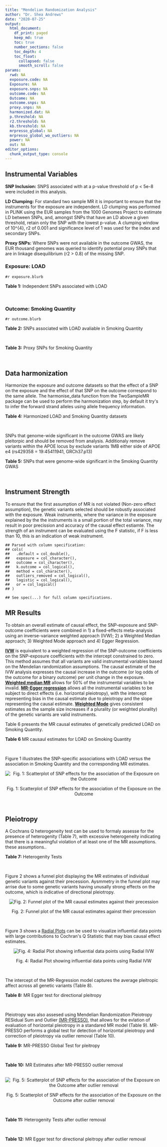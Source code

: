 ```yaml
---
title: "Mendelian Randomization Analysis"
author: "Dr. Shea Andrews"
date: "2020-07-25"
output:
  html_document:
    df_print: paged
    keep_md: true
    toc: true
    number_sections: false
    toc_depth: 4
    toc_float:
      collapsed: false
      smooth_scroll: false
params:
  rwd: NA
  exposure.code: NA
  Exposure: NA
  exposure.snps: NA
  outcome.code: NA
  Outcome: NA
  outcome.snps: NA
  proxy.snps: NA
  harmonized.dat: NA
  p.threshold: NA
  r2.threshold: NA
  kb.threshold: NA
  mrpresso_global: NA
  mrpresso_global_wo_outliers: NA
  power: NA
  out: NA
editor_options:
  chunk_output_type: console
---
```







## Instrumental Variables
**SNP Inclusion:** SNPS associated with at a p-value threshold of p < 5e-8 were included in this analysis.
<br>

**LD Clumping:** For standard two sample MR it is important to ensure that the instruments for the exposure are independent. LD clumping was performed in PLINK using the EUR samples from the 1000 Genomes Project to estimate LD between SNPs, and, amongst SNPs that have an LD above a given threshold, retain only the SNP with the lowest p-value. A clumping window of 10^{4}, r2 of 0.001 and significance level of 1 was used for the index and secondary SNPs.
<br>

**Proxy SNPs:** Where SNPs were not available in the outcome GWAS, the EUR thousand genomes was queried to identify potential proxy SNPs that are in linkage disequilibrium (r2 > 0.8) of the missing SNP.
<br>

### Exposure: LOAD
`#r exposure.blurb`
<br>

**Table 1:** Independent SNPs associated with LOAD
<div data-pagedtable="false">
  <script data-pagedtable-source type="application/json">
{"columns":[{"label":["SNP"],"name":[1],"type":["chr"],"align":["left"]},{"label":["CHROM"],"name":[2],"type":["dbl"],"align":["right"]},{"label":["POS"],"name":[3],"type":["dbl"],"align":["right"]},{"label":["REF"],"name":[4],"type":["chr"],"align":["left"]},{"label":["ALT"],"name":[5],"type":["chr"],"align":["left"]},{"label":["AF"],"name":[6],"type":["dbl"],"align":["right"]},{"label":["BETA"],"name":[7],"type":["dbl"],"align":["right"]},{"label":["SE"],"name":[8],"type":["dbl"],"align":["right"]},{"label":["Z"],"name":[9],"type":["dbl"],"align":["right"]},{"label":["P"],"name":[10],"type":["dbl"],"align":["right"]},{"label":["N"],"name":[11],"type":["dbl"],"align":["right"]},{"label":["TRAIT"],"name":[12],"type":["chr"],"align":["left"]}],"data":[{"1":"rs679515","2":"1","3":"207750568","4":"T","5":"C","6":"0.8126","7":"-0.1508","8":"0.0183","9":"-8.240440","10":"1.555000e-16","11":"63926","12":"LOAD"},{"1":"rs6733839","2":"2","3":"127892810","4":"C","5":"T","6":"0.4067","7":"0.1693","8":"0.0154","9":"10.993506","10":"4.022000e-28","11":"63926","12":"LOAD"},{"1":"rs34665982","2":"6","3":"32560306","4":"T","5":"C","6":"0.5213","7":"-0.0967","8":"0.0166","9":"-5.825300","10":"5.798000e-09","11":"63926","12":"LOAD"},{"1":"rs114812713","2":"6","3":"41034000","4":"G","5":"C","6":"0.0301","7":"0.2980","8":"0.0431","9":"6.914153","10":"4.467000e-12","11":"63926","12":"LOAD"},{"1":"rs1385742","2":"6","3":"47595155","4":"A","5":"T","6":"0.6344","7":"-0.0876","8":"0.0157","9":"-5.579620","10":"2.232000e-08","11":"63926","12":"LOAD"},{"1":"rs11767557","2":"7","3":"143109139","4":"T","5":"C","6":"0.1968","7":"-0.1028","8":"0.0182","9":"-5.648350","10":"1.561000e-08","11":"63926","12":"LOAD"},{"1":"rs73223431","2":"8","3":"27219987","4":"C","5":"T","6":"0.3669","7":"0.0936","8":"0.0153","9":"6.117647","10":"8.342000e-10","11":"63926","12":"LOAD"},{"1":"rs867230","2":"8","3":"27468503","4":"C","5":"A","6":"0.6029","7":"0.1333","8":"0.0158","9":"8.436709","10":"3.492000e-17","11":"63926","12":"LOAD"},{"1":"rs12416487","2":"10","3":"11721057","4":"A","5":"T","6":"0.6519","7":"0.0850","8":"0.0154","9":"5.519480","10":"3.417000e-08","11":"63926","12":"LOAD"},{"1":"rs3740688","2":"11","3":"47380340","4":"G","5":"T","6":"0.5524","7":"0.0935","8":"0.0144","9":"6.493056","10":"9.702000e-11","11":"63926","12":"LOAD"},{"1":"rs1582763","2":"11","3":"60021948","4":"G","5":"A","6":"0.3729","7":"-0.1232","8":"0.0149","9":"-8.268456","10":"1.186000e-16","11":"63926","12":"LOAD"},{"1":"rs3851179","2":"11","3":"85868640","4":"T","5":"C","6":"0.6410","7":"0.1198","8":"0.0148","9":"8.094590","10":"5.809000e-16","11":"63926","12":"LOAD"},{"1":"rs11218343","2":"11","3":"121435587","4":"T","5":"C","6":"0.0401","7":"-0.2053","8":"0.0369","9":"-5.563690","10":"2.633000e-08","11":"63926","12":"LOAD"},{"1":"rs12590654","2":"14","3":"92938855","4":"G","5":"A","6":"0.3353","7":"-0.0906","8":"0.0157","9":"-5.770701","10":"8.729000e-09","11":"63926","12":"LOAD"},{"1":"rs12151021","2":"19","3":"1050874","4":"A","5":"G","6":"0.6753","7":"-0.1071","8":"0.0169","9":"-6.337280","10":"2.562000e-10","11":"63926","12":"LOAD"},{"1":"rs111358663","2":"19","3":"45196958","4":"T","5":"A","6":"0.0111","7":"-0.5369","8":"0.0795","9":"-6.753459","10":"1.436000e-11","11":"63926","12":"LOAD"},{"1":"rs4803765","2":"19","3":"45358448","4":"C","5":"T","6":"0.0243","7":"0.7165","8":"0.0610","9":"11.745902","10":"7.131000e-32","11":"63926","12":"LOAD"},{"1":"rs12972156","2":"19","3":"45387459","4":"C","5":"G","6":"0.2027","7":"0.9653","8":"0.0189","9":"51.074100","10":"2.225074e-308","11":"63926","12":"LOAD"},{"1":"rs117310449","2":"19","3":"45393516","4":"C","5":"T","6":"0.0130","7":"0.9879","8":"0.0691","9":"14.296671","10":"2.275000e-46","11":"63926","12":"LOAD"},{"1":"rs73033507","2":"19","3":"45431403","4":"C","5":"T","6":"0.0239","7":"-0.3620","8":"0.0657","9":"-5.509893","10":"3.646000e-08","11":"63926","12":"LOAD"},{"1":"rs114533385","2":"19","3":"45436753","4":"C","5":"T","6":"0.0210","7":"0.8281","8":"0.0661","9":"12.527988","10":"5.434000e-36","11":"63926","12":"LOAD"},{"1":"rs139995984","2":"19","3":"45574482","4":"G","5":"C","6":"0.0155","7":"-0.5343","8":"0.0879","9":"-6.078498","10":"1.192000e-09","11":"63926","12":"LOAD"}],"options":{"columns":{"min":{},"max":[10]},"rows":{"min":[10],"max":[10]},"pages":{}}}
  </script>
</div>
<br>

### Outcome: Smoking Quantity
`#r outcome.blurb`
<br>

**Table 2:** SNPs associated with LOAD avaliable in Smoking Quantity
<div data-pagedtable="false">
  <script data-pagedtable-source type="application/json">
{"columns":[{"label":["SNP"],"name":[1],"type":["chr"],"align":["left"]},{"label":["CHROM"],"name":[2],"type":["dbl"],"align":["right"]},{"label":["POS"],"name":[3],"type":["dbl"],"align":["right"]},{"label":["REF"],"name":[4],"type":["chr"],"align":["left"]},{"label":["ALT"],"name":[5],"type":["chr"],"align":["left"]},{"label":["AF"],"name":[6],"type":["dbl"],"align":["right"]},{"label":["BETA"],"name":[7],"type":["dbl"],"align":["right"]},{"label":["SE"],"name":[8],"type":["dbl"],"align":["right"]},{"label":["Z"],"name":[9],"type":["dbl"],"align":["right"]},{"label":["P"],"name":[10],"type":["dbl"],"align":["right"]},{"label":["N"],"name":[11],"type":["dbl"],"align":["right"]},{"label":["TRAIT"],"name":[12],"type":["chr"],"align":["left"]}],"data":[{"1":"rs679515","2":"1","3":"207750568","4":"T","5":"C","6":"0.77687400","7":"9.154340e-04","8":"0.001727235","9":"0.530","10":"0.5958000","11":"335394","12":"Cigarettes_Per_Day"},{"1":"rs6733839","2":"2","3":"127892810","4":"C","5":"T","6":"0.39480400","7":"1.879818e-04","8":"0.001724603","9":"0.109","10":"0.9129000","11":"337334","12":"Cigarettes_Per_Day"},{"1":"rs114812713","2":"6","3":"41034000","4":"G","5":"C","6":"0.01853210","7":"1.330667e-03","8":"0.001721432","9":"0.773","10":"0.4394000","11":"337334","12":"Cigarettes_Per_Day"},{"1":"rs1385742","2":"6","3":"47595155","4":"A","5":"T","6":"0.65556000","7":"2.352640e-03","8":"0.001719764","9":"1.368","10":"0.1713000","11":"337334","12":"Cigarettes_Per_Day"},{"1":"rs11767557","2":"7","3":"143109139","4":"T","5":"C","6":"0.20315900","7":"-9.730040e-04","8":"0.001722130","9":"-0.565","10":"0.5718000","11":"337334","12":"Cigarettes_Per_Day"},{"1":"rs73223431","2":"8","3":"27219987","4":"C","5":"T","6":"0.29417100","7":"-5.571581e-03","8":"0.001715388","9":"-3.248","10":"0.0011640","11":"337334","12":"Cigarettes_Per_Day"},{"1":"rs867230","2":"8","3":"27468503","4":"C","5":"A","6":"0.60841800","7":"5.853381e-03","8":"0.001715025","9":"3.413","10":"0.0006428","11":"337334","12":"Cigarettes_Per_Day"},{"1":"rs12416487","2":"10","3":"11721057","4":"A","5":"T","6":"0.66439400","7":"6.460860e-04","8":"0.001722896","9":"0.375","10":"0.7075000","11":"337334","12":"Cigarettes_Per_Day"},{"1":"rs3740688","2":"11","3":"47380340","4":"G","5":"T","6":"0.52621000","7":"-2.510275e-03","8":"0.001724090","9":"-1.456","10":"0.1453000","11":"335553","12":"Cigarettes_Per_Day"},{"1":"rs1582763","2":"11","3":"60021948","4":"G","5":"A","6":"0.32763000","7":"9.093570e-04","8":"0.001722267","9":"0.528","10":"0.5972000","11":"337334","12":"Cigarettes_Per_Day"},{"1":"rs3851179","2":"11","3":"85868640","4":"T","5":"C","6":"0.66715100","7":"-2.810720e-03","8":"0.001719093","9":"-1.635","10":"0.1021000","11":"337334","12":"Cigarettes_Per_Day"},{"1":"rs11218343","2":"11","3":"121435587","4":"T","5":"C","6":"0.03449530","7":"9.162400e-04","8":"0.001722255","9":"0.532","10":"0.5950000","11":"337334","12":"Cigarettes_Per_Day"},{"1":"rs12590654","2":"14","3":"92938855","4":"G","5":"A","6":"0.34703500","7":"9.506429e-04","8":"0.001722179","9":"0.552","10":"0.5809000","11":"337334","12":"Cigarettes_Per_Day"},{"1":"rs12151021","2":"19","3":"1050874","4":"A","5":"G","6":"0.67926600","7":"7.355800e-04","8":"0.001722671","9":"0.427","10":"0.6695000","11":"337334","12":"Cigarettes_Per_Day"},{"1":"rs111358663","2":"19","3":"45196958","4":"T","5":"A","6":"0.01463510","7":"-3.490246e-06","8":"0.001745123","9":"-0.002","10":"0.9982000","11":"330721","12":"Cigarettes_Per_Day"},{"1":"rs4803765","2":"19","3":"45358448","4":"C","5":"T","6":"0.01856760","7":"1.378942e-03","8":"0.003696895","9":"0.373","10":"0.7089000","11":"73380","12":"Cigarettes_Per_Day"},{"1":"rs12972156","2":"19","3":"45387459","4":"C","5":"G","6":"0.15468800","7":"-2.928700e-03","8":"0.001736039","9":"-1.687","10":"0.0916800","11":"330721","12":"Cigarettes_Per_Day"},{"1":"rs117310449","2":"19","3":"45393516","4":"C","5":"T","6":"0.01178820","7":"-3.313057e-03","8":"0.001735493","9":"-1.909","10":"0.0563200","11":"330721","12":"Cigarettes_Per_Day"},{"1":"rs73033507","2":"19","3":"45431403","4":"C","5":"T","6":"0.03120440","7":"-2.251207e-03","8":"0.001737043","9":"-1.296","10":"0.1949000","11":"330721","12":"Cigarettes_Per_Day"},{"1":"rs114533385","2":"19","3":"45436753","4":"C","5":"T","6":"0.00751466","7":"7.689712e-04","8":"0.001739754","9":"0.442","10":"0.6586000","11":"330721","12":"Cigarettes_Per_Day"},{"1":"rs139995984","2":"19","3":"45574482","4":"G","5":"C","6":"0.01251360","7":"-2.087927e-03","8":"0.001969742","9":"-1.060","10":"0.2890000","11":"257341","12":"Cigarettes_Per_Day"},{"1":"rs34665982","2":"NA","3":"NA","4":"NA","5":"NA","6":"NA","7":"NA","8":"NA","9":"NA","10":"NA","11":"NA","12":"NA"}],"options":{"columns":{"min":{},"max":[10]},"rows":{"min":[10],"max":[10]},"pages":{}}}
  </script>
</div>
<br>

**Table 3:** Proxy SNPs for Smoking Quantity
<div data-pagedtable="false">
  <script data-pagedtable-source type="application/json">
{"columns":[{"label":["proxy.outcome"],"name":[1],"type":["lgl"],"align":["right"]},{"label":["target_snp"],"name":[2],"type":["chr"],"align":["left"]},{"label":["proxy_snp"],"name":[3],"type":["lgl"],"align":["right"]},{"label":["ld.r2"],"name":[4],"type":["lgl"],"align":["right"]},{"label":["Dprime"],"name":[5],"type":["lgl"],"align":["right"]},{"label":["ref.proxy"],"name":[6],"type":["lgl"],"align":["right"]},{"label":["alt.proxy"],"name":[7],"type":["lgl"],"align":["right"]},{"label":["CHROM"],"name":[8],"type":["lgl"],"align":["right"]},{"label":["POS"],"name":[9],"type":["lgl"],"align":["right"]},{"label":["ALT.proxy"],"name":[10],"type":["lgl"],"align":["right"]},{"label":["REF.proxy"],"name":[11],"type":["lgl"],"align":["right"]},{"label":["AF"],"name":[12],"type":["lgl"],"align":["right"]},{"label":["BETA"],"name":[13],"type":["lgl"],"align":["right"]},{"label":["SE"],"name":[14],"type":["lgl"],"align":["right"]},{"label":["P"],"name":[15],"type":["lgl"],"align":["right"]},{"label":["N"],"name":[16],"type":["lgl"],"align":["right"]},{"label":["ref"],"name":[17],"type":["lgl"],"align":["right"]},{"label":["alt"],"name":[18],"type":["lgl"],"align":["right"]},{"label":["ALT"],"name":[19],"type":["lgl"],"align":["right"]},{"label":["REF"],"name":[20],"type":["lgl"],"align":["right"]},{"label":["PHASE"],"name":[21],"type":["lgl"],"align":["right"]}],"data":[{"1":"NA","2":"rs34665982","3":"NA","4":"NA","5":"NA","6":"NA","7":"NA","8":"NA","9":"NA","10":"NA","11":"NA","12":"NA","13":"NA","14":"NA","15":"NA","16":"NA","17":"NA","18":"NA","19":"NA","20":"NA","21":"NA"}],"options":{"columns":{"min":{},"max":[10]},"rows":{"min":[10],"max":[10]},"pages":{}}}
  </script>
</div>
<br>

## Data harmonization
Harmonize the exposure and outcome datasets so that the effect of a SNP on the exposure and the effect of that SNP on the outcome correspond to the same allele. The harmonise_data function from the TwoSampleMR package can be used to perform the harmonization step, by default it try's to infer the forward strand alleles using allele frequency information.
<br>

**Table 4:** Harmonized LOAD and Smoking Quantity datasets
<div data-pagedtable="false">
  <script data-pagedtable-source type="application/json">
{"columns":[{"label":["SNP"],"name":[1],"type":["chr"],"align":["left"]},{"label":["effect_allele.exposure"],"name":[2],"type":["chr"],"align":["left"]},{"label":["other_allele.exposure"],"name":[3],"type":["chr"],"align":["left"]},{"label":["effect_allele.outcome"],"name":[4],"type":["chr"],"align":["left"]},{"label":["other_allele.outcome"],"name":[5],"type":["chr"],"align":["left"]},{"label":["beta.exposure"],"name":[6],"type":["dbl"],"align":["right"]},{"label":["beta.outcome"],"name":[7],"type":["dbl"],"align":["right"]},{"label":["eaf.exposure"],"name":[8],"type":["dbl"],"align":["right"]},{"label":["eaf.outcome"],"name":[9],"type":["dbl"],"align":["right"]},{"label":["remove"],"name":[10],"type":["lgl"],"align":["right"]},{"label":["palindromic"],"name":[11],"type":["lgl"],"align":["right"]},{"label":["ambiguous"],"name":[12],"type":["lgl"],"align":["right"]},{"label":["id.outcome"],"name":[13],"type":["chr"],"align":["left"]},{"label":["chr.outcome"],"name":[14],"type":["dbl"],"align":["right"]},{"label":["pos.outcome"],"name":[15],"type":["dbl"],"align":["right"]},{"label":["se.outcome"],"name":[16],"type":["dbl"],"align":["right"]},{"label":["z.outcome"],"name":[17],"type":["dbl"],"align":["right"]},{"label":["pval.outcome"],"name":[18],"type":["dbl"],"align":["right"]},{"label":["samplesize.outcome"],"name":[19],"type":["dbl"],"align":["right"]},{"label":["outcome"],"name":[20],"type":["chr"],"align":["left"]},{"label":["mr_keep.outcome"],"name":[21],"type":["lgl"],"align":["right"]},{"label":["pval_origin.outcome"],"name":[22],"type":["chr"],"align":["left"]},{"label":["chr.exposure"],"name":[23],"type":["dbl"],"align":["right"]},{"label":["pos.exposure"],"name":[24],"type":["dbl"],"align":["right"]},{"label":["se.exposure"],"name":[25],"type":["dbl"],"align":["right"]},{"label":["z.exposure"],"name":[26],"type":["dbl"],"align":["right"]},{"label":["pval.exposure"],"name":[27],"type":["dbl"],"align":["right"]},{"label":["samplesize.exposure"],"name":[28],"type":["dbl"],"align":["right"]},{"label":["exposure"],"name":[29],"type":["chr"],"align":["left"]},{"label":["mr_keep.exposure"],"name":[30],"type":["lgl"],"align":["right"]},{"label":["pval_origin.exposure"],"name":[31],"type":["chr"],"align":["left"]},{"label":["id.exposure"],"name":[32],"type":["chr"],"align":["left"]},{"label":["action"],"name":[33],"type":["dbl"],"align":["right"]},{"label":["mr_keep"],"name":[34],"type":["lgl"],"align":["right"]},{"label":["pt"],"name":[35],"type":["dbl"],"align":["right"]},{"label":["pleitropy_keep"],"name":[36],"type":["lgl"],"align":["right"]},{"label":["mrpresso_RSSobs"],"name":[37],"type":["dbl"],"align":["right"]},{"label":["mrpresso_pval"],"name":[38],"type":["dbl"],"align":["right"]},{"label":["mrpresso_keep"],"name":[39],"type":["lgl"],"align":["right"]}],"data":[{"1":"rs111358663","2":"A","3":"T","4":"A","5":"T","6":"-0.5369","7":"-3.490246e-06","8":"0.0111","9":"0.01463510","10":"FALSE","11":"TRUE","12":"FALSE","13":"2JZ4Yp","14":"19","15":"45196958","16":"0.001745123","17":"-0.002","18":"0.9982000","19":"330721","20":"Liu2019smkcpd23andMe","21":"TRUE","22":"reported","23":"19","24":"45196958","25":"0.0795","26":"-6.753459","27":"1.436e-11","28":"63926","29":"Kunkle2019load","30":"TRUE","31":"reported","32":"SQ7WHs","33":"2","34":"TRUE","35":"5e-08","36":"FALSE","37":"NA","38":"NA","39":"NA"},{"1":"rs11218343","2":"C","3":"T","4":"C","5":"T","6":"-0.2053","7":"9.162400e-04","8":"0.0401","9":"0.03449530","10":"FALSE","11":"FALSE","12":"FALSE","13":"2JZ4Yp","14":"11","15":"121435587","16":"0.001722255","17":"0.532","18":"0.5950000","19":"337334","20":"Liu2019smkcpd23andMe","21":"TRUE","22":"reported","23":"11","24":"121435587","25":"0.0369","26":"-5.563690","27":"2.633e-08","28":"63926","29":"Kunkle2019load","30":"TRUE","31":"reported","32":"SQ7WHs","33":"2","34":"TRUE","35":"5e-08","36":"TRUE","37":"3.976139e-07","38":"1.0000","39":"TRUE"},{"1":"rs114533385","2":"T","3":"C","4":"T","5":"C","6":"0.8281","7":"7.689712e-04","8":"0.0210","9":"0.00751466","10":"FALSE","11":"FALSE","12":"FALSE","13":"2JZ4Yp","14":"19","15":"45436753","16":"0.001739754","17":"0.442","18":"0.6586000","19":"330721","20":"Liu2019smkcpd23andMe","21":"TRUE","22":"reported","23":"19","24":"45436753","25":"0.0661","26":"12.527988","27":"5.434e-36","28":"63926","29":"Kunkle2019load","30":"TRUE","31":"reported","32":"SQ7WHs","33":"2","34":"TRUE","35":"5e-08","36":"FALSE","37":"NA","38":"NA","39":"NA"},{"1":"rs114812713","2":"C","3":"G","4":"C","5":"G","6":"0.2980","7":"1.330667e-03","8":"0.0301","9":"0.01853210","10":"FALSE","11":"TRUE","12":"FALSE","13":"2JZ4Yp","14":"6","15":"41034000","16":"0.001721432","17":"0.773","18":"0.4394000","19":"337334","20":"Liu2019smkcpd23andMe","21":"TRUE","22":"reported","23":"6","24":"41034000","25":"0.0431","26":"6.914153","27":"4.467e-12","28":"63926","29":"Kunkle2019load","30":"TRUE","31":"reported","32":"SQ7WHs","33":"2","34":"TRUE","35":"5e-08","36":"TRUE","37":"7.273774e-06","38":"1.0000","39":"TRUE"},{"1":"rs117310449","2":"T","3":"C","4":"T","5":"C","6":"0.9879","7":"-3.313057e-03","8":"0.0130","9":"0.01178820","10":"FALSE","11":"FALSE","12":"FALSE","13":"2JZ4Yp","14":"19","15":"45393516","16":"0.001735493","17":"-1.909","18":"0.0563200","19":"330721","20":"Liu2019smkcpd23andMe","21":"TRUE","22":"reported","23":"19","24":"45393516","25":"0.0691","26":"14.296671","27":"2.275e-46","28":"63926","29":"Kunkle2019load","30":"TRUE","31":"reported","32":"SQ7WHs","33":"2","34":"TRUE","35":"5e-08","36":"FALSE","37":"NA","38":"NA","39":"NA"},{"1":"rs11767557","2":"C","3":"T","4":"C","5":"T","6":"-0.1028","7":"-9.730040e-04","8":"0.1968","9":"0.20315900","10":"FALSE","11":"FALSE","12":"FALSE","13":"2JZ4Yp","14":"7","15":"143109139","16":"0.001722130","17":"-0.565","18":"0.5718000","19":"337334","20":"Liu2019smkcpd23andMe","21":"TRUE","22":"reported","23":"7","24":"143109139","25":"0.0182","26":"-5.648350","27":"1.561e-08","28":"63926","29":"Kunkle2019load","30":"TRUE","31":"reported","32":"SQ7WHs","33":"2","34":"TRUE","35":"5e-08","36":"TRUE","37":"1.452288e-06","38":"1.0000","39":"TRUE"},{"1":"rs12151021","2":"G","3":"A","4":"G","5":"A","6":"-0.1071","7":"7.355800e-04","8":"0.6753","9":"0.67926600","10":"FALSE","11":"FALSE","12":"FALSE","13":"2JZ4Yp","14":"19","15":"1050874","16":"0.001722671","17":"0.427","18":"0.6695000","19":"337334","20":"Liu2019smkcpd23andMe","21":"TRUE","22":"reported","23":"19","24":"1050874","25":"0.0169","26":"-6.337280","27":"2.562e-10","28":"63926","29":"Kunkle2019load","30":"TRUE","31":"reported","32":"SQ7WHs","33":"2","34":"TRUE","35":"5e-08","36":"TRUE","37":"3.148786e-07","38":"1.0000","39":"TRUE"},{"1":"rs12416487","2":"T","3":"A","4":"T","5":"A","6":"0.0850","7":"6.460860e-04","8":"0.6519","9":"0.66439400","10":"FALSE","11":"TRUE","12":"FALSE","13":"2JZ4Yp","14":"10","15":"11721057","16":"0.001722896","17":"0.375","18":"0.7075000","19":"337334","20":"Liu2019smkcpd23andMe","21":"TRUE","22":"reported","23":"10","24":"11721057","25":"0.0154","26":"5.519480","27":"3.417e-08","28":"63926","29":"Kunkle2019load","30":"TRUE","31":"reported","32":"SQ7WHs","33":"2","34":"TRUE","35":"5e-08","36":"TRUE","37":"6.761593e-07","38":"1.0000","39":"TRUE"},{"1":"rs12590654","2":"A","3":"G","4":"A","5":"G","6":"-0.0906","7":"9.506429e-04","8":"0.3353","9":"0.34703500","10":"FALSE","11":"FALSE","12":"FALSE","13":"2JZ4Yp","14":"14","15":"92938855","16":"0.001722179","17":"0.552","18":"0.5809000","19":"337334","20":"Liu2019smkcpd23andMe","21":"TRUE","22":"reported","23":"14","24":"92938855","25":"0.0157","26":"-5.770701","27":"8.729e-09","28":"63926","29":"Kunkle2019load","30":"TRUE","31":"reported","32":"SQ7WHs","33":"2","34":"TRUE","35":"5e-08","36":"TRUE","37":"6.514502e-07","38":"1.0000","39":"TRUE"},{"1":"rs12972156","2":"G","3":"C","4":"G","5":"C","6":"0.9653","7":"-2.928700e-03","8":"0.2027","9":"0.15468800","10":"FALSE","11":"TRUE","12":"FALSE","13":"2JZ4Yp","14":"19","15":"45387459","16":"0.001736039","17":"-1.687","18":"0.0916800","19":"330721","20":"Liu2019smkcpd23andMe","21":"TRUE","22":"reported","23":"19","24":"45387459","25":"0.0189","26":"51.074100","27":"1.000e-200","28":"63926","29":"Kunkle2019load","30":"TRUE","31":"reported","32":"SQ7WHs","33":"2","34":"TRUE","35":"5e-08","36":"FALSE","37":"NA","38":"NA","39":"NA"},{"1":"rs1385742","2":"T","3":"A","4":"T","5":"A","6":"-0.0876","7":"2.352640e-03","8":"0.6344","9":"0.65556000","10":"FALSE","11":"TRUE","12":"FALSE","13":"2JZ4Yp","14":"6","15":"47595155","16":"0.001719764","17":"1.368","18":"0.1713000","19":"337334","20":"Liu2019smkcpd23andMe","21":"TRUE","22":"reported","23":"6","24":"47595155","25":"0.0157","26":"-5.579620","27":"2.232e-08","28":"63926","29":"Kunkle2019load","30":"TRUE","31":"reported","32":"SQ7WHs","33":"2","34":"TRUE","35":"5e-08","36":"TRUE","37":"5.067949e-06","38":"1.0000","39":"TRUE"},{"1":"rs139995984","2":"C","3":"G","4":"C","5":"G","6":"-0.5343","7":"-2.087927e-03","8":"0.0155","9":"0.01251360","10":"FALSE","11":"TRUE","12":"FALSE","13":"2JZ4Yp","14":"19","15":"45574482","16":"0.001969742","17":"-1.060","18":"0.2890000","19":"257341","20":"Liu2019smkcpd23andMe","21":"TRUE","22":"reported","23":"19","24":"45574482","25":"0.0879","26":"-6.078498","27":"1.192e-09","28":"63926","29":"Kunkle2019load","30":"TRUE","31":"reported","32":"SQ7WHs","33":"2","34":"TRUE","35":"5e-08","36":"FALSE","37":"NA","38":"NA","39":"NA"},{"1":"rs1582763","2":"A","3":"G","4":"A","5":"G","6":"-0.1232","7":"9.093570e-04","8":"0.3729","9":"0.32763000","10":"FALSE","11":"FALSE","12":"FALSE","13":"2JZ4Yp","14":"11","15":"60021948","16":"0.001722267","17":"0.528","18":"0.5972000","19":"337334","20":"Liu2019smkcpd23andMe","21":"TRUE","22":"reported","23":"11","24":"60021948","25":"0.0149","26":"-8.268456","27":"1.186e-16","28":"63926","29":"Kunkle2019load","30":"TRUE","31":"reported","32":"SQ7WHs","33":"2","34":"TRUE","35":"5e-08","36":"TRUE","37":"5.195505e-07","38":"1.0000","39":"TRUE"},{"1":"rs3740688","2":"T","3":"G","4":"T","5":"G","6":"0.0935","7":"-2.510275e-03","8":"0.5524","9":"0.52621000","10":"FALSE","11":"FALSE","12":"FALSE","13":"2JZ4Yp","14":"11","15":"47380340","16":"0.001724090","17":"-1.456","18":"0.1453000","19":"335553","20":"Liu2019smkcpd23andMe","21":"TRUE","22":"reported","23":"11","24":"47380340","25":"0.0144","26":"6.493056","27":"9.702e-11","28":"63926","29":"Kunkle2019load","30":"TRUE","31":"reported","32":"SQ7WHs","33":"2","34":"TRUE","35":"5e-08","36":"TRUE","37":"5.811434e-06","38":"1.0000","39":"TRUE"},{"1":"rs3851179","2":"C","3":"T","4":"C","5":"T","6":"0.1198","7":"-2.810720e-03","8":"0.6410","9":"0.66715100","10":"FALSE","11":"FALSE","12":"FALSE","13":"2JZ4Yp","14":"11","15":"85868640","16":"0.001719093","17":"-1.635","18":"0.1021000","19":"337334","20":"Liu2019smkcpd23andMe","21":"TRUE","22":"reported","23":"11","24":"85868640","25":"0.0148","26":"8.094590","27":"5.809e-16","28":"63926","29":"Kunkle2019load","30":"TRUE","31":"reported","32":"SQ7WHs","33":"2","34":"TRUE","35":"5e-08","36":"TRUE","37":"7.426839e-06","38":"1.0000","39":"TRUE"},{"1":"rs4803765","2":"T","3":"C","4":"T","5":"C","6":"0.7165","7":"1.378942e-03","8":"0.0243","9":"0.01856760","10":"FALSE","11":"FALSE","12":"FALSE","13":"2JZ4Yp","14":"19","15":"45358448","16":"0.003696895","17":"0.373","18":"0.7089000","19":"73380","20":"Liu2019smkcpd23andMe","21":"TRUE","22":"reported","23":"19","24":"45358448","25":"0.0610","26":"11.745902","27":"7.131e-32","28":"63926","29":"Kunkle2019load","30":"TRUE","31":"reported","32":"SQ7WHs","33":"2","34":"TRUE","35":"5e-08","36":"FALSE","37":"NA","38":"NA","39":"NA"},{"1":"rs6733839","2":"T","3":"C","4":"T","5":"C","6":"0.1693","7":"1.879818e-04","8":"0.4067","9":"0.39480400","10":"FALSE","11":"FALSE","12":"FALSE","13":"2JZ4Yp","14":"2","15":"127892810","16":"0.001724603","17":"0.109","18":"0.9129000","19":"337334","20":"Liu2019smkcpd23andMe","21":"TRUE","22":"reported","23":"2","24":"127892810","25":"0.0154","26":"10.993506","27":"4.022e-28","28":"63926","29":"Kunkle2019load","30":"TRUE","31":"reported","32":"SQ7WHs","33":"2","34":"TRUE","35":"5e-08","36":"TRUE","37":"3.052649e-07","38":"1.0000","39":"TRUE"},{"1":"rs679515","2":"C","3":"T","4":"C","5":"T","6":"-0.1508","7":"9.154340e-04","8":"0.8126","9":"0.77687400","10":"FALSE","11":"FALSE","12":"FALSE","13":"2JZ4Yp","14":"1","15":"207750568","16":"0.001727235","17":"0.530","18":"0.5958000","19":"335394","20":"Liu2019smkcpd23andMe","21":"TRUE","22":"reported","23":"1","24":"207750568","25":"0.0183","26":"-8.240440","27":"1.555e-16","28":"63926","29":"Kunkle2019load","30":"TRUE","31":"reported","32":"SQ7WHs","33":"2","34":"TRUE","35":"5e-08","36":"TRUE","37":"4.793790e-07","38":"1.0000","39":"TRUE"},{"1":"rs73033507","2":"T","3":"C","4":"T","5":"C","6":"-0.3620","7":"-2.251207e-03","8":"0.0239","9":"0.03120440","10":"FALSE","11":"FALSE","12":"FALSE","13":"2JZ4Yp","14":"19","15":"45431403","16":"0.001737043","17":"-1.296","18":"0.1949000","19":"330721","20":"Liu2019smkcpd23andMe","21":"TRUE","22":"reported","23":"19","24":"45431403","25":"0.0657","26":"-5.509893","27":"3.646e-08","28":"63926","29":"Kunkle2019load","30":"TRUE","31":"reported","32":"SQ7WHs","33":"2","34":"TRUE","35":"5e-08","36":"FALSE","37":"NA","38":"NA","39":"NA"},{"1":"rs73223431","2":"T","3":"C","4":"T","5":"C","6":"0.0936","7":"-5.571581e-03","8":"0.3669","9":"0.29417100","10":"FALSE","11":"FALSE","12":"FALSE","13":"2JZ4Yp","14":"8","15":"27219987","16":"0.001715388","17":"-3.248","18":"0.0011640","19":"337334","20":"Liu2019smkcpd23andMe","21":"TRUE","22":"reported","23":"8","24":"27219987","25":"0.0153","26":"6.117647","27":"8.342e-10","28":"63926","29":"Kunkle2019load","30":"TRUE","31":"reported","32":"SQ7WHs","33":"2","34":"TRUE","35":"5e-08","36":"TRUE","37":"3.100314e-05","38":"0.0140","39":"FALSE"},{"1":"rs867230","2":"A","3":"C","4":"A","5":"C","6":"0.1333","7":"5.853381e-03","8":"0.6029","9":"0.60841800","10":"FALSE","11":"FALSE","12":"FALSE","13":"2JZ4Yp","14":"8","15":"27468503","16":"0.001715025","17":"3.413","18":"0.0006428","19":"337334","20":"Liu2019smkcpd23andMe","21":"TRUE","22":"reported","23":"8","24":"27468503","25":"0.0158","26":"8.436709","27":"3.492e-17","28":"63926","29":"Kunkle2019load","30":"TRUE","31":"reported","32":"SQ7WHs","33":"2","34":"TRUE","35":"5e-08","36":"TRUE","37":"4.219665e-05","38":"0.0014","39":"FALSE"}],"options":{"columns":{"min":{},"max":[10]},"rows":{"min":[10],"max":[10]},"pages":{}}}
  </script>
</div>
<br>

SNPs that genome-wide significant in the outcome GWAS are likely pleitorpic and should be removed from analysis. Additionaly remove variants within the APOE locus by exclude variants 1MB either side of APOE e4 (rs429358 = 19:45411941, GRCh37.p13)
<br>


**Table 5:** SNPs that were genome-wide significant in the Smoking Quantity GWAS
<div data-pagedtable="false">
  <script data-pagedtable-source type="application/json">
{"columns":[{"label":["SNP"],"name":[1],"type":["chr"],"align":["left"]},{"label":["chr.outcome"],"name":[2],"type":["dbl"],"align":["right"]},{"label":["pos.outcome"],"name":[3],"type":["dbl"],"align":["right"]},{"label":["pval.exposure"],"name":[4],"type":["dbl"],"align":["right"]},{"label":["pval.outcome"],"name":[5],"type":["dbl"],"align":["right"]}],"data":[{"1":"rs111358663","2":"19","3":"45196958","4":"1.436e-11","5":"0.99820"},{"1":"rs114533385","2":"19","3":"45436753","4":"5.434e-36","5":"0.65860"},{"1":"rs117310449","2":"19","3":"45393516","4":"2.275e-46","5":"0.05632"},{"1":"rs12972156","2":"19","3":"45387459","4":"1.000e-200","5":"0.09168"},{"1":"rs139995984","2":"19","3":"45574482","4":"1.192e-09","5":"0.28900"},{"1":"rs4803765","2":"19","3":"45358448","4":"7.131e-32","5":"0.70890"},{"1":"rs73033507","2":"19","3":"45431403","4":"3.646e-08","5":"0.19490"}],"options":{"columns":{"min":{},"max":[10]},"rows":{"min":[10],"max":[10]},"pages":{}}}
  </script>
</div>
<br>


## Instrument Strength
To ensure that the first assumption of MR is not violated (Non-zero effect assumption), the genetic variants selected should be robustly associated with the exposure. Weak instruments, where the variance in the exposure explained by the the instruments is a small portion of the total variance, may result in poor precission and accuracy of the causal effect estiamte. The strength of an instrument can be evaluated using the F statistic, if F is less than 10, this is an indication of weak instrument.


```
## Parsed with column specification:
## cols(
##   .default = col_double(),
##   exposure = col_character(),
##   outcome = col_character(),
##   k.outcome = col_logical(),
##   method = col_character(),
##   outliers_removed = col_logical(),
##   logistic = col_logical(),
##   or = col_logical()
## )
```

```
## See spec(...) for full column specifications.
```

<div data-pagedtable="false">
  <script data-pagedtable-source type="application/json">
{"columns":[{"label":["outliers_removed"],"name":[1],"type":["lgl"],"align":["right"]},{"label":["pve.exposure"],"name":[2],"type":["dbl"],"align":["right"]},{"label":["F"],"name":[3],"type":["dbl"],"align":["right"]},{"label":["Alpha"],"name":[4],"type":["dbl"],"align":["right"]},{"label":["NCP"],"name":[5],"type":["dbl"],"align":["right"]},{"label":["Power"],"name":[6],"type":["dbl"],"align":["right"]}],"data":[{"1":"FALSE","2":"0.01320614","3":"51.76017","4":"0.05","5":"1.079083","6":"0.1798351"},{"1":"TRUE","2":"0.01124532","3":"51.32068","4":"0.05","5":"2.381962","6":"0.3387140"}],"options":{"columns":{"min":{},"max":[10]},"rows":{"min":[10],"max":[10]},"pages":{}}}
  </script>
</div>

##  MR Results
To obtain an overall estimate of causal effect, the SNP-exposure and SNP-outcome coefficients were combined in 1) a fixed-effects meta-analysis using an inverse-variance weighted approach (IVW); 2) a Weighted Median approach; 3) Weighted Mode approach and 4) Egger Regression.


[**IVW**](https://doi.org/10.1002/gepi.21758) is equivalent to a weighted regression of the SNP-outcome coefficients on the SNP-exposure coefficients with the intercept constrained to zero. This method assumes that all variants are valid instrumental variables based on the Mendelian randomization assumptions. The causal estimate of the IVW analysis expresses the causal increase in the outcome (or log odds of the outcome for a binary outcome) per unit change in the exposure. [**Weighted median MR**](https://doi.org/10.1002/gepi.21965) allows for 50% of the instrumental variables to be invalid. [**MR-Egger regression**](https://doi.org/10.1093/ije/dyw220) allows all the instrumental variables to be subject to direct effects (i.e. horizontal pleiotropy), with the intercept representing bias in the causal estimate due to pleiotropy and the slope representing the causal estimate. [**Weighted Mode**](https://doi.org/10.1093/ije/dyx102) gives consistent estimates as the sample size increases if a plurality (or weighted plurality) of the genetic variants are valid instruments.
<br>



Table 6 presents the MR causal estimates of genetically predicted LOAD on Smoking Quantity.
<br>

**Table 6** MR causaul estimates for LOAD on Smoking Quantity
<div data-pagedtable="false">
  <script data-pagedtable-source type="application/json">
{"columns":[{"label":["id.exposure"],"name":[1],"type":["chr"],"align":["left"]},{"label":["id.outcome"],"name":[2],"type":["chr"],"align":["left"]},{"label":["outcome"],"name":[3],"type":["fctr"],"align":["left"]},{"label":["exposure"],"name":[4],"type":["fctr"],"align":["left"]},{"label":["method"],"name":[5],"type":["fctr"],"align":["left"]},{"label":["nsnp"],"name":[6],"type":["int"],"align":["right"]},{"label":["b"],"name":[7],"type":["dbl"],"align":["right"]},{"label":["se"],"name":[8],"type":["dbl"],"align":["right"]},{"label":["pval"],"name":[9],"type":["dbl"],"align":["right"]}],"data":[{"1":"SQ7WHs","2":"2JZ4Yp","3":"Liu2019smkcpd23andMe","4":"Kunkle2019load","5":"Inverse variance weighted (fixed effects)","6":"14","7":"-1.834156e-03","8":"0.003184739","9":"0.5646690"},{"1":"SQ7WHs","2":"2JZ4Yp","3":"Liu2019smkcpd23andMe","4":"Kunkle2019load","5":"Weighted median","6":"14","7":"-3.050959e-05","8":"0.004628987","9":"0.9947412"},{"1":"SQ7WHs","2":"2JZ4Yp","3":"Liu2019smkcpd23andMe","4":"Kunkle2019load","5":"Weighted mode","6":"14","7":"-1.679047e-05","8":"0.004439753","9":"0.9970399"},{"1":"SQ7WHs","2":"2JZ4Yp","3":"Liu2019smkcpd23andMe","4":"Kunkle2019load","5":"MR Egger","6":"14","7":"1.363133e-02","8":"0.012057239","9":"0.2803340"}],"options":{"columns":{"min":{},"max":[10]},"rows":{"min":[10],"max":[10]},"pages":{}}}
  </script>
</div>
<br>

Figure 1 illustrates the SNP-specific associations with LOAD versus the association in Smoking Quantity and the corresponding MR estimates.
<br>

<div class="figure" style="text-align: center">
<img src="/sc/arion/projects/LOAD/shea/Projects/MR_ADPhenome/results/MR_ADbidir/Kunkle2019load/Liu2019smkcpd23andMe/Kunkle2019load_5e-8_Liu2019smkcpd23andMe_MR_Analaysis_files/figure-html/scatter_plot-1.png" alt="Fig. 1: Scatterplot of SNP effects for the association of the Exposure on the Outcome"  />
<p class="caption">Fig. 1: Scatterplot of SNP effects for the association of the Exposure on the Outcome</p>
</div>
<br>


## Pleiotropy
A Cochrans Q heterogeneity test can be used to formaly assesse for the presence of heterogenity (Table 7), with excessive heterogeneity indicating that there is a meaningful violation of at least one of the MR assumptions.
these assumptions..
<br>

**Table 7:** Heterogenity Tests
<div data-pagedtable="false">
  <script data-pagedtable-source type="application/json">
{"columns":[{"label":["id.exposure"],"name":[1],"type":["chr"],"align":["left"]},{"label":["id.outcome"],"name":[2],"type":["chr"],"align":["left"]},{"label":["outcome"],"name":[3],"type":["fctr"],"align":["left"]},{"label":["exposure"],"name":[4],"type":["fctr"],"align":["left"]},{"label":["method"],"name":[5],"type":["fctr"],"align":["left"]},{"label":["Q"],"name":[6],"type":["dbl"],"align":["right"]},{"label":["Q_df"],"name":[7],"type":["dbl"],"align":["right"]},{"label":["Q_pval"],"name":[8],"type":["dbl"],"align":["right"]}],"data":[{"1":"SQ7WHs","2":"2JZ4Yp","3":"Liu2019smkcpd23andMe","4":"Kunkle2019load","5":"MR Egger","6":"26.61328","7":"12","8":"0.008780383"},{"1":"SQ7WHs","2":"2JZ4Yp","3":"Liu2019smkcpd23andMe","4":"Kunkle2019load","5":"Inverse variance weighted","6":"30.92999","7":"13","8":"0.003451992"}],"options":{"columns":{"min":{},"max":[10]},"rows":{"min":[10],"max":[10]},"pages":{}}}
  </script>
</div>
<br>

Figure 2 shows a funnel plot displaying the MR estimates of individual genetic variants against their precession. Aysmmetry in the funnel plot may arrise due to some genetic variants having unusally strong effects on the outcome, which is indicative of directional pleiotropy.
<br>

<div class="figure" style="text-align: center">
<img src="/sc/arion/projects/LOAD/shea/Projects/MR_ADPhenome/results/MR_ADbidir/Kunkle2019load/Liu2019smkcpd23andMe/Kunkle2019load_5e-8_Liu2019smkcpd23andMe_MR_Analaysis_files/figure-html/funnel_plot-1.png" alt="Fig. 2: Funnel plot of the MR causal estimates against their precession"  />
<p class="caption">Fig. 2: Funnel plot of the MR causal estimates against their precession</p>
</div>
<br>

Figure 3 shows a [Radial Plots](https://github.com/WSpiller/RadialMR) can be used to visualize influential data points with large contributions to Cochran's Q Statistic that may bias causal effect estimates.



<div class="figure" style="text-align: center">
<img src="/sc/arion/projects/LOAD/shea/Projects/MR_ADPhenome/results/MR_ADbidir/Kunkle2019load/Liu2019smkcpd23andMe/Kunkle2019load_5e-8_Liu2019smkcpd23andMe_MR_Analaysis_files/figure-html/Radial_Plot-1.png" alt="Fig. 4: Radial Plot showing influential data points using Radial IVW"  />
<p class="caption">Fig. 4: Radial Plot showing influential data points using Radial IVW</p>
</div>
<br>

The intercept of the MR-Regression model captures the average pleitropic affect across all genetic variants (Table 8).
<br>

**Table 8:** MR Egger test for directional pleitropy
<div data-pagedtable="false">
  <script data-pagedtable-source type="application/json">
{"columns":[{"label":["id.exposure"],"name":[1],"type":["chr"],"align":["left"]},{"label":["id.outcome"],"name":[2],"type":["chr"],"align":["left"]},{"label":["outcome"],"name":[3],"type":["fctr"],"align":["left"]},{"label":["exposure"],"name":[4],"type":["fctr"],"align":["left"]},{"label":["egger_intercept"],"name":[5],"type":["dbl"],"align":["right"]},{"label":["se"],"name":[6],"type":["dbl"],"align":["right"]},{"label":["pval"],"name":[7],"type":["dbl"],"align":["right"]}],"data":[{"1":"SQ7WHs","2":"2JZ4Yp","3":"Liu2019smkcpd23andMe","4":"Kunkle2019load","5":"-0.002430149","6":"0.001741868","7":"0.1882583"}],"options":{"columns":{"min":{},"max":[10]},"rows":{"min":[10],"max":[10]},"pages":{}}}
  </script>
</div>
<br>

Pleiotropy was also assesed using Mendelian Randomization Pleiotropy RESidual Sum and Outlier [(MR-PRESSO)](https://doi.org/10.1038/s41588-018-0099-7), that allows for the evlation of evaluation of horizontal pleiotropy in a standared MR model (Table 9). MR-PRESSO performs a global test for detection of horizontal pleiotropy and correction of pleiotropy via outlier removal (Table 10).
<br>

**Table 9:** MR-PRESSO Global Test for pleitropy
<div data-pagedtable="false">
  <script data-pagedtable-source type="application/json">
{"columns":[{"label":["id.exposure"],"name":[1],"type":["chr"],"align":["left"]},{"label":["id.outcome"],"name":[2],"type":["chr"],"align":["left"]},{"label":["outcome"],"name":[3],"type":["chr"],"align":["left"]},{"label":["exposure"],"name":[4],"type":["chr"],"align":["left"]},{"label":["pt"],"name":[5],"type":["dbl"],"align":["right"]},{"label":["outliers_removed"],"name":[6],"type":["lgl"],"align":["right"]},{"label":["n_outliers"],"name":[7],"type":["dbl"],"align":["right"]},{"label":["RSSobs"],"name":[8],"type":["dbl"],"align":["right"]},{"label":["pval"],"name":[9],"type":["dbl"],"align":["right"]}],"data":[{"1":"SQ7WHs","2":"2JZ4Yp","3":"Liu2019smkcpd23andMe","4":"Kunkle2019load","5":"5e-08","6":"FALSE","7":"2","8":"35.13437","9":"0.0048"}],"options":{"columns":{"min":{},"max":[10]},"rows":{"min":[10],"max":[10]},"pages":{}}}
  </script>
</div>
<br>


**Table 10:** MR Estimates after MR-PRESSO outlier removal
<div data-pagedtable="false">
  <script data-pagedtable-source type="application/json">
{"columns":[{"label":["id.exposure"],"name":[1],"type":["chr"],"align":["left"]},{"label":["id.outcome"],"name":[2],"type":["chr"],"align":["left"]},{"label":["outcome"],"name":[3],"type":["fctr"],"align":["left"]},{"label":["exposure"],"name":[4],"type":["fctr"],"align":["left"]},{"label":["method"],"name":[5],"type":["fctr"],"align":["left"]},{"label":["nsnp"],"name":[6],"type":["int"],"align":["right"]},{"label":["b"],"name":[7],"type":["dbl"],"align":["right"]},{"label":["se"],"name":[8],"type":["dbl"],"align":["right"]},{"label":["pval"],"name":[9],"type":["dbl"],"align":["right"]}],"data":[{"1":"SQ7WHs","2":"2JZ4Yp","3":"Liu2019smkcpd23andMe","4":"Kunkle2019load","5":"Inverse variance weighted (fixed effects)","6":"12","7":"-0.0030017603","8":"0.003341214","9":"0.3689702"},{"1":"SQ7WHs","2":"2JZ4Yp","3":"Liu2019smkcpd23andMe","4":"Kunkle2019load","5":"Weighted median","6":"12","7":"-0.0007046814","8":"0.004571578","9":"0.8774962"},{"1":"SQ7WHs","2":"2JZ4Yp","3":"Liu2019smkcpd23andMe","4":"Kunkle2019load","5":"Weighted mode","6":"12","7":"0.0003686484","8":"0.004660360","9":"0.9383714"},{"1":"SQ7WHs","2":"2JZ4Yp","3":"Liu2019smkcpd23andMe","4":"Kunkle2019load","5":"MR Egger","6":"12","7":"0.0097060267","8":"0.008250774","9":"0.2666880"}],"options":{"columns":{"min":{},"max":[10]},"rows":{"min":[10],"max":[10]},"pages":{}}}
  </script>
</div>
<br>

<div class="figure" style="text-align: center">
<img src="/sc/arion/projects/LOAD/shea/Projects/MR_ADPhenome/results/MR_ADbidir/Kunkle2019load/Liu2019smkcpd23andMe/Kunkle2019load_5e-8_Liu2019smkcpd23andMe_MR_Analaysis_files/figure-html/scatter_plot_outlier-1.png" alt="Fig. 5: Scatterplot of SNP effects for the association of the Exposure on the Outcome after outlier removal"  />
<p class="caption">Fig. 5: Scatterplot of SNP effects for the association of the Exposure on the Outcome after outlier removal</p>
</div>
<br>

**Table 11:** Heterogenity Tests after outlier removal
<div data-pagedtable="false">
  <script data-pagedtable-source type="application/json">
{"columns":[{"label":["id.exposure"],"name":[1],"type":["chr"],"align":["left"]},{"label":["id.outcome"],"name":[2],"type":["chr"],"align":["left"]},{"label":["outcome"],"name":[3],"type":["fctr"],"align":["left"]},{"label":["exposure"],"name":[4],"type":["fctr"],"align":["left"]},{"label":["method"],"name":[5],"type":["fctr"],"align":["left"]},{"label":["Q"],"name":[6],"type":["dbl"],"align":["right"]},{"label":["Q_df"],"name":[7],"type":["dbl"],"align":["right"]},{"label":["Q_pval"],"name":[8],"type":["dbl"],"align":["right"]}],"data":[{"1":"SQ7WHs","2":"2JZ4Yp","3":"Liu2019smkcpd23andMe","4":"Kunkle2019load","5":"MR Egger","6":"5.418944","7":"10","8":"0.8614951"},{"1":"SQ7WHs","2":"2JZ4Yp","3":"Liu2019smkcpd23andMe","4":"Kunkle2019load","5":"Inverse variance weighted","6":"8.256467","7":"11","8":"0.6901624"}],"options":{"columns":{"min":{},"max":[10]},"rows":{"min":[10],"max":[10]},"pages":{}}}
  </script>
</div>
<br>

**Table 12:** MR Egger test for directional pleitropy after outlier removal
<div data-pagedtable="false">
  <script data-pagedtable-source type="application/json">
{"columns":[{"label":["id.exposure"],"name":[1],"type":["chr"],"align":["left"]},{"label":["id.outcome"],"name":[2],"type":["chr"],"align":["left"]},{"label":["outcome"],"name":[3],"type":["fctr"],"align":["left"]},{"label":["exposure"],"name":[4],"type":["fctr"],"align":["left"]},{"label":["egger_intercept"],"name":[5],"type":["dbl"],"align":["right"]},{"label":["se"],"name":[6],"type":["dbl"],"align":["right"]},{"label":["pval"],"name":[7],"type":["dbl"],"align":["right"]}],"data":[{"1":"SQ7WHs","2":"2JZ4Yp","3":"Liu2019smkcpd23andMe","4":"Kunkle2019load","5":"-0.002068429","6":"0.001227923","7":"0.1229898"}],"options":{"columns":{"min":{},"max":[10]},"rows":{"min":[10],"max":[10]},"pages":{}}}
  </script>
</div>
<br>
